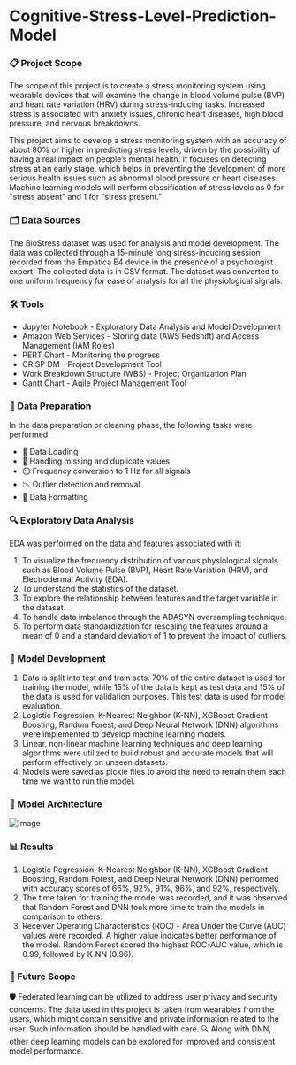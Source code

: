 # Cognitive-Stress-Level-Prediction-Model

### 📋 Project Scope

The scope of this project is to create a stress monitoring system using wearable devices that will examine the change in blood volume pulse (BVP) and heart rate variation (HRV) during stress-inducing tasks. Increased stress is associated with anxiety issues, chronic heart diseases, high blood pressure, and nervous breakdowns.

This project aims to develop a stress monitoring system with an accuracy of about 80% or higher in predicting stress levels, driven by the possibility of having a real impact on people’s mental health. It focuses on detecting stress at an early stage, which helps in preventing the development of more serious health issues such as abnormal blood pressure or heart diseases. Machine learning models will perform classification of stress levels as 0 for "stress absent" and 1 for "stress present."

### 🗂️ Data Sources

The BioStress dataset was used for analysis and model development. The data was collected through a 15-minute long stress-inducing session recorded from the Empatica E4 device in the presence of a psychologist expert. The collected data is in CSV format. The dataset was converted to one uniform frequency for ease of analysis for all the physiological signals.

### 🛠️ Tools

- Jupyter Notebook - Exploratory Data Analysis and Model Development
- Amazon Web Services - Storing data (AWS Redshift) and Access Management (IAM Roles)
- PERT Chart - Monitoring the progress
- CRISP DM - Project Development Tool
- Work Breakdown Structure (WBS) - Project Organization Plan
- Gantt Chart - Agile Project Management Tool

### 🧹 Data Preparation

In the data preparation or cleaning phase, the following tasks were performed:

- 📂 Data Loading
- 🧹 Handling missing and duplicate values
- ⏲️ Frequency conversion to 1 Hz for all signals
- 📉 Outlier detection and removal
- 📝 Data Formatting

### 🔍 Exploratory Data Analysis

EDA was performed on the data and features associated with it:

1. To visualize the frequency distribution of various physiological signals such as Blood Volume Pulse (BVP), Heart Rate Variation (HRV), and Electrodermal Activity (EDA).
2. To understand the statistics of the dataset.
3. To explore the relationship between features and the target variable in the dataset.
4. To handle data imbalance through the ADASYN oversampling technique.
5. To perform data standardization for rescaling the features around a mean of 0 and a standard deviation of 1 to prevent the impact of outliers.

### 🤖 Model Development

1. Data is split into test and train sets. 70% of the entire dataset is used for training the model, while 15% of the data is kept as test data and 15% of the data is used for validation purposes. This test data is used for model evaluation.
2. Logistic Regression, K-Nearest Neighbor (K-NN), XGBoost Gradient Boosting, Random Forest, and Deep Neural Network (DNN) algorithms were implemented to develop machine learning models.
3. Linear, non-linear machine learning techniques and deep learning algorithms were utilized to build robust and accurate models that will perform effectively on unseen datasets.
4. Models were saved as pickle files to avoid the need to retrain them each time we want to run the model.

### 🧩 Model Architecture

![image](https://github.com/user-attachments/assets/c24df0f7-f9a5-42ef-96a3-8dd3ff676f38)

### 📊 Results

1. Logistic Regression, K-Nearest Neighbor (K-NN), XGBoost Gradient Boosting, Random Forest, and Deep Neural Network (DNN) performed with accuracy scores of 66%, 92%, 91%, 96%, and 92%, respectively.
2. The time taken for training the model was recorded, and it was observed that Random Forest and DNN took more time to train the models in comparison to others.
3. Receiver Operating Characteristics (ROC) - Area Under the Curve (AUC) values were recorded. A higher value indicates better performance of the model. Random Forest scored the highest ROC-AUC value, which is 0.99, followed by K-NN (0.96). 

### 🚀 Future Scope

🛡️ Federated learning can be utilized to address user privacy and security concerns. The data used in this project is taken from wearables from the users, which might contain sensitive and private information related to the user. Such information should be handled with care.
🔍 Along with DNN, other deep learning models can be explored for improved and consistent model performance.
